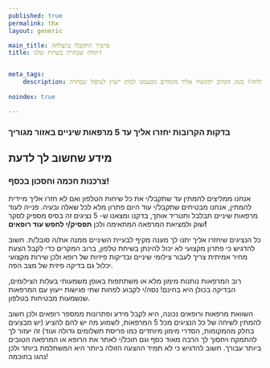 ```yaml
---
published: true
permalink: thx
layout: generic

main_title: פרטיך התקבלו בהצלחה
title: תודה שבחרת בשרות שלנו!


meta_tags:
    description: פנייתך נשלחה בהצלחה! בזמן הקרוב יתקשרו אליך מומחים מטעמנו למתן ייעוץ לטיפול שבחרת
  
noindex: true

---
```


 
### **בדקות הקרובות יחזרו אליך עד 5 מרפאות שיניים באזור מגוריך**

## מידע שחשוב לך לדעת



### צרכנות חכמה וחסכון בכסף!
אנחנו ממליצים להמתין עד שתקבל/י את כל שיחות הטלפון ואם לא חזרו אליך מיידית להמתין, אנחנו מבטיחים שתקבל/י עוד היום פתרון מלא לכל שאלה ובעיה. פנייה לעוד מרפאות שיניים תבלבל ותטריד אותך, בדקנו ומצאנו ש- 5 נציגים זה בסיס מספיק לסקר שוק ולמציאת המרפאה המתאימה ולכן **תפסיק/י לחפש עוד רופאים!**


כל הנציגים שיחזרו אליך יתנו לך מענה מקיף לבעיית השיניים ממנה את/ה סובל/ת. חשוב להדגיש כי פתרון מקצועי לא יכול להינתן בשיחת טלפון, ברוב המקרים כדי לקבל הצעת מחיר אמיתית צריך לעבור צילומי שיניים ובדיקות פיזיות של רופא ולכן שירות מקצועי יכלול גם בדיקה פיזית של מצב הפה.


רוב המרפאות נותנות מימון מלא או משתתפות באופן משמעותי בעלות הצילומים, הבדיקה בכולן היא בחינם! נסה/י לקבוע לפחות שתי פגישות ייעוץ עם המרפאות שנשמעות מבטיחות בטלפון.


השוואת מרפאות ורופאים נכונה, היא לקבל מידע ופתרונות ממספר רופאים ולכן חשוב להמתין לשיחה של כל הנציגים מכל 5 המרפאות, לשמוע מה יש להם להציע (יש מבצעים בחלק מהמקומות, הסדרי מימון מיוחדים כמו פריסת תשלומים גדולה ועוד) זה יעזור לך להתמקח ויחסוך לך הרבה מאוד כסף וגם תוכל/י לאתר את הרופא או המרפאה הטובים ביותר עבורך.
חשוב להדגיש כי לא תמיד ההצעה הזולה ביותר היא המשתלמת ביותר ולכן נהגו בחוכמה!

